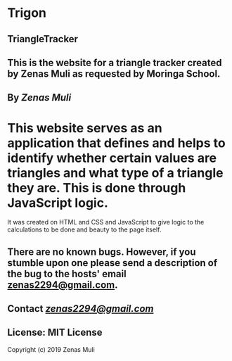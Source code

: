 Trigon
===

TriangleTracker
---

This is the website for a triangle tracker created by Zenas Muli as requested by
Moringa School.
---

By *Zenas Muli*
---

This website serves as an application that defines and helps to identify whether
 certain values are triangles and what type of a triangle they are. This is done
 through JavaScript logic.
===

It was created on HTML and CSS and JavaScript to
give logic to the calculations to be done and beauty to the page itself.

There are no known bugs. However, if you stumble upon one please send a
description of the bug to the hosts' email zenas2294@gmail.com.
---

**Contact**
*zenas2294@gmail.com*
---

License: MIT License
---

Copyright (c) 2019 Zenas Muli
